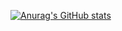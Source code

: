 [![Anurag's GitHub stats](https://github-readme-stats.vercel.app/api?username=EugenPulup)](https://github.com/anuraghazra/github-readme-stats)
